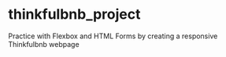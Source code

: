 # thinkfulbnb_project
Practice with Flexbox and HTML Forms by creating a responsive Thinkfulbnb webpage
